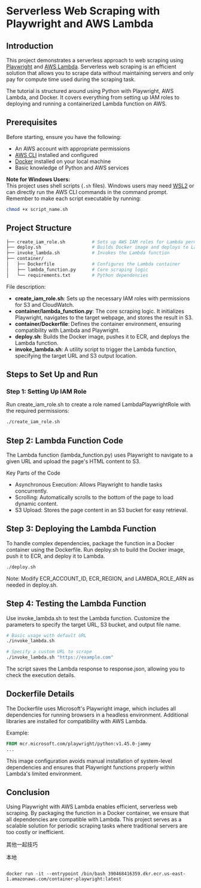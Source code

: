 # Serverless Web Scraping with Playwright and AWS Lambda

## Introduction
This project demonstrates a serverless approach to web scraping using [Playwright](https://playwright.dev/) and [AWS Lambda](https://aws.amazon.com/lambda/). Serverless web scraping is an efficient solution that allows you to scrape data without maintaining servers and only pay for compute time used during the scraping task.

The tutorial is structured around using Python with Playwright, AWS Lambda, and Docker. It covers everything from setting up IAM roles to deploying and running a containerized Lambda function on AWS.

## Prerequisites
Before starting, ensure you have the following:

- An AWS account with appropriate permissions
- [AWS CLI](https://aws.amazon.com/cli/) installed and configured
- [Docker](https://www.docker.com/) installed on your local machine
- Basic knowledge of Python and AWS services

**Note for Windows Users:**  
This project uses shell scripts (`.sh` files). Windows users may need [WSL2](https://docs.microsoft.com/en-us/windows/wsl/) or can directly run the AWS CLI commands in the command prompt. Remember to make each script executable by running:
```bash
chmod +x script_name.sh
```

## Project Structure

```bash
├── create_iam_role.sh          # Sets up AWS IAM roles for Lambda permissions
├── deploy.sh                   # Builds Docker image and deploys to Lambda
├── invoke_lambda.sh            # Invokes the Lambda function
├── container/
│   ├── Dockerfile              # Configures the Lambda container
│   ├── lambda_function.py      # Core scraping logic
│   └── requirements.txt        # Python dependencies
```

File description:

- **create_iam_role.sh**: Sets up the necessary IAM roles with permissions for S3 and CloudWatch.
- **container/lambda_function.py**: The core scraping logic. It initializes Playwright, navigates to the target webpage, and stores the result in S3.
- **container/Dockerfile**: Defines the container environment, ensuring compatibility with Lambda and Playwright.
- **deploy.sh**: Builds the Docker image, pushes it to ECR, and deploys the Lambda function.
- **invoke_lambda.sh**: A utility script to trigger the Lambda function, specifying the target URL and S3 output location.

## Steps to Set Up and Run

### Step 1: Setting Up IAM Role

Run create_iam_role.sh to create a role named LambdaPlaywrightRole with the required permissions:

```bash
./create_iam_role.sh
```

## Step 2: Lambda Function Code

The Lambda function (lambda_function.py) uses Playwright to navigate to a given URL and upload the page's HTML content to S3.

Key Parts of the Code
- Asynchronous Execution: Allows Playwright to handle tasks concurrently.
- Scrolling: Automatically scrolls to the bottom of the page to load dynamic content.
- S3 Upload: Stores the page content in an S3 bucket for easy retrieval.

## Step 3: Deploying the Lambda Function

To handle complex dependencies, package the function in a Docker container using the Dockerfile. Run deploy.sh to build the Docker image, push it to ECR, and deploy it to Lambda.

```bash
./deploy.sh
```

Note: Modify ECR_ACCOUNT_ID, ECR_REGION, and LAMBDA_ROLE_ARN as needed in deploy.sh.

## Step 4: Testing the Lambda Function

Use invoke_lambda.sh to test the Lambda function. Customize the parameters to specify the target URL, S3 bucket, and output file name.

```bash
# Basic usage with default URL
./invoke_lambda.sh

# Specify a custom URL to scrape
./invoke_lambda.sh "https://example.com"
```

The script saves the Lambda response to response.json, allowing you to check the execution details.

## Dockerfile Details

The Dockerfile uses Microsoft's Playwright image, which includes all dependencies for running browsers in a headless environment. Additional libraries are installed for compatibility with AWS Lambda.

Example:

```dockerfile
FROM mcr.microsoft.com/playwright/python:v1.45.0-jammy
...
```

This image configuration avoids manual installation of system-level dependencies and ensures that Playwright functions properly within Lambda's limited environment.

## Conclusion

Using Playwright with AWS Lambda enables efficient, serverless web scraping. By packaging the function in a Docker container, we ensure that all dependencies are compatible with Lambda. This project serves as a scalable solution for periodic scraping tasks where traditional servers are too costly or inefficient.


其他一起技巧

本地

```

docker run -it --entrypoint /bin/bash 390468416359.dkr.ecr.us-east-1.amazonaws.com/container-playwright:latest

```